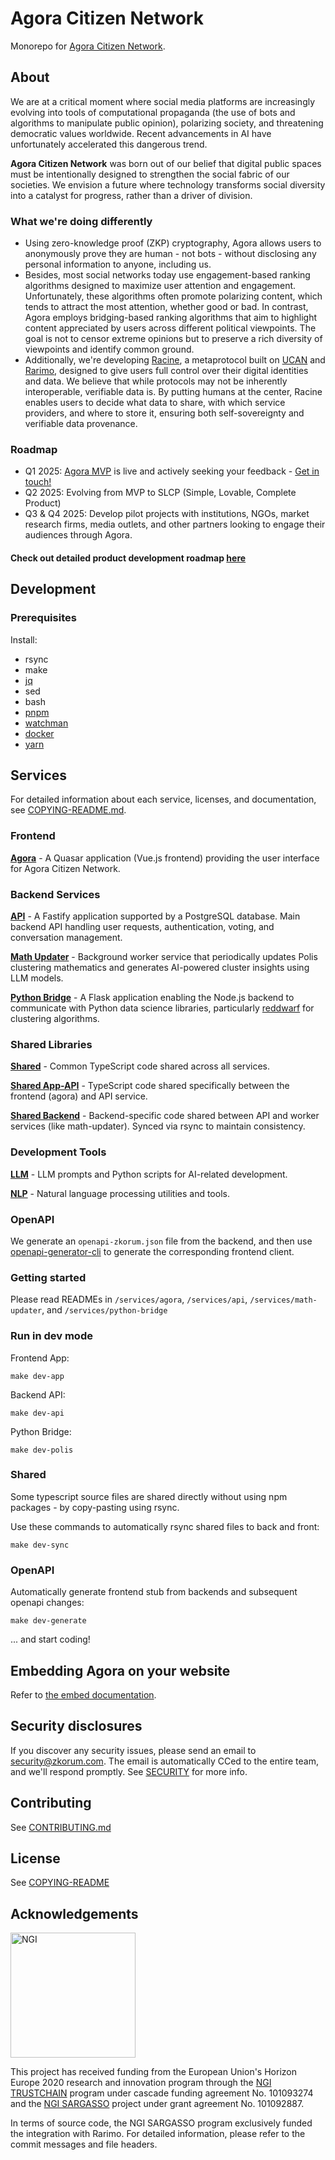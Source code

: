 # Agora Citizen Network

Monorepo for [Agora Citizen Network](https://agoracitizen.network).

## About

We are at a critical moment where social media platforms are increasingly evolving into tools of computational propaganda (the use of bots and algorithms to manipulate public opinion), polarizing society, and threatening democratic values worldwide. Recent advancements in AI have unfortunately accelerated this dangerous trend.

**Agora Citizen Network** was born out of our belief that digital public spaces must be intentionally designed to strengthen the social fabric of our societies. We envision a future where technology transforms social diversity into a catalyst for progress, rather than a driver of division.

### What we're doing differently

- Using zero-knowledge proof (ZKP) cryptography, Agora allows users to anonymously prove they are human - not bots - without disclosing any personal information to anyone, including us.
- Besides, most social networks today use engagement-based ranking algorithms designed to maximize user attention and engagement. Unfortunately, these algorithms often promote polarizing content, which tends to attract the most attention, whether good or bad. In contrast, Agora employs bridging-based ranking algorithms that aim to highlight content appreciated by users across different political viewpoints. The goal is not to censor extreme opinions but to preserve a rich diversity of viewpoints and identify common ground.
- Additionally, we're developing [Racine](https://github.com/zkorum/racine), a metaprotocol built on [UCAN](https://github.com/ucan-wg) and [Rarimo](https://github.com/rarimo), designed to give users full control over their digital identities and data. We believe that while protocols may not be inherently interoperable, verifiable data is. By putting humans at the center, Racine enables users to decide what data to share, with which service providers, and where to store it, ensuring both self-sovereignty and verifiable data provenance.

### Roadmap

- Q1 2025: [Agora MVP](https://agoracitizen.network/feed/) is live and actively seeking your feedback - [Get in touch!](https://linktr.ee/yutingzkorum)
- Q2 2025: Evolving from MVP to SLCP (Simple, Lovable, Complete Product)
- Q3 & Q4 2025: Develop pilot projects with institutions, NGOs, market research firms, media outlets, and other partners looking to engage their audiences through Agora.

#### Check out detailed product development roadmap [here](https://github.com/zkorum/product/issues/34#issuecomment-2944640139)

## Development

### Prerequisites

Install:

- rsync
- make
- [jq](https://jqlang.github.io/jq/)
- sed
- bash
- [pnpm](https://pnpm.io/)
- [watchman](https://facebook.github.io/watchman/)
- [docker](https://www.docker.com/)
- [yarn](https://yarnpkg.com/)

## Services

For detailed information about each service, licenses, and documentation, see [COPYING-README.md](./COPYING-README.md).

### Frontend

**[Agora](./services/agora)** - A Quasar application (Vue.js frontend) providing the user interface for Agora Citizen Network.

### Backend Services

**[API](./services/api)** - A Fastify application supported by a PostgreSQL database. Main backend API handling user requests, authentication, voting, and conversation management.

**[Math Updater](./services/math-updater)** - Background worker service that periodically updates Polis clustering mathematics and generates AI-powered cluster insights using LLM models.

**[Python Bridge](./services/python-bridge)** - A Flask application enabling the Node.js backend to communicate with Python data science libraries, particularly [reddwarf](https://github.com/polis-community/red-dwarf) for clustering algorithms.

### Shared Libraries

**[Shared](./services/shared)** - Common TypeScript code shared across all services.

**[Shared App-API](./services/shared-app-api)** - TypeScript code shared specifically between the frontend (agora) and API service.

**[Shared Backend](./services/shared-backend)** - Backend-specific code shared between API and worker services (like math-updater). Synced via rsync to maintain consistency.

### Development Tools

**[LLM](./services/llm)** - LLM prompts and Python scripts for AI-related development.

**[NLP](./services/nlp)** - Natural language processing utilities and tools.

### OpenAPI

We generate an `openapi-zkorum.json` file from the backend, and then use [openapi-generator-cli](https://openapi-generator.tech/) to generate the corresponding frontend client.

### Getting started
Please read READMEs in `/services/agora`, `/services/api`, `/services/math-updater`, and `/services/python-bridge`

### Run in dev mode

Frontend App:

```
make dev-app
```

Backend API:

```
make dev-api
```

Python Bridge:

```
make dev-polis
```

### Shared

Some typescript source files are shared directly without using npm packages - by copy-pasting using rsync.

Use these commands to automatically rsync shared files to back and front:

```
make dev-sync
```

### OpenAPI  

Automatically generate frontend stub from backends and subsequent openapi changes:

```
make dev-generate
```


... and start coding!


## Embedding Agora on your website

Refer to [the embed documentation](./doc/embed.md).

## Security disclosures

If you discover any security issues, please send an email to <security@zkorum.com>. The email is automatically CCed to the entire team, and we'll respond promptly. See [SECURITY](./SECURITY.md) for more info.

## Contributing

See [CONTRIBUTING.md](./CONTRIBUTING.md)

## License

See [COPYING-README](COPYING-README.md)

## Acknowledgements

<img src="https://ngi.eu/wp-content/uploads/2019/06/Logo-NGI_Explicit-with-baseline-rgb.png" width="200" alt="NGI">

This project has received funding from the European Union's Horizon Europe 2020 research and innovation program through the [NGI TRUSTCHAIN](https://trustchain.ngi.eu/) program under cascade funding agreement No. 101093274 and the [NGI SARGASSO](https://ngisargasso.eu/) project under grant agreement No. 101092887.

In terms of source code, the NGI SARGASSO program exclusively funded the integration with Rarimo. For detailed information, please refer to the commit messages and file headers.
